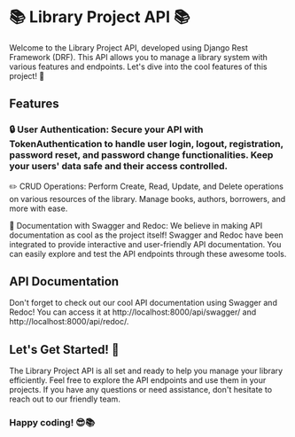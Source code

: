 # 📚 Library Project API 📚
Welcome to the Library Project API, developed using Django Rest Framework (DRF). This API allows you to manage a library system with various features and endpoints. Let's dive into the cool features of this project! 🎉

## Features
### 🔒 User Authentication: Secure your API with TokenAuthentication to handle user login, logout, registration, password reset, and password change functionalities. Keep your users' data safe and their access controlled.

✏️ CRUD Operations: 
Perform Create, Read, Update, and Delete operations on various resources of the library. 
Manage books, authors, borrowers, and more with ease.

📖 Documentation with Swagger and Redoc: 
We believe in making API documentation as cool as the project itself! Swagger and Redoc have been integrated to provide interactive and user-friendly API documentation. 
You can easily explore and test the API endpoints through these awesome tools.

## API Documentation
Don't forget to check out our cool API documentation using Swagger and Redoc! 
You can access it at http://localhost:8000/api/swagger/ and http://localhost:8000/api/redoc/.

## Let's Get Started! 🚀
The Library Project API is all set and ready to help you manage your library efficiently. 
Feel free to explore the API endpoints and use them in your projects. 
If you have any questions or need assistance, don't hesitate to reach out to our friendly team.

### Happy coding! 😎📚
